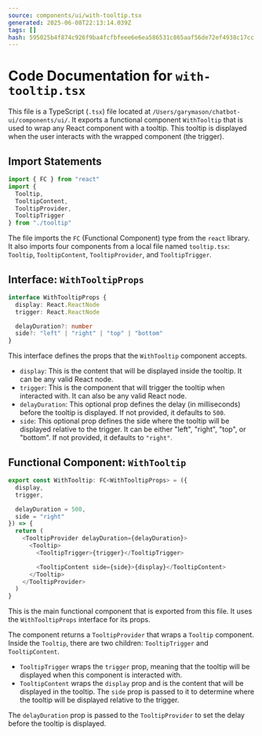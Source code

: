 ```yaml
---
source: components/ui/with-tooltip.tsx
generated: 2025-06-08T22:13:14.039Z
tags: []
hash: 595025b4f874c926f9ba4fcfbfeee6e6ea586531c865aaf56de72ef4938c17cc
---
```


# Code Documentation for `with-tooltip.tsx`

This file is a TypeScript (`.tsx`) file located at `/Users/garymason/chatbot-ui/components/ui/`. It exports a functional component `WithTooltip` that is used to wrap any React component with a tooltip. This tooltip is displayed when the user interacts with the wrapped component (the trigger).

## Import Statements

```ts
import { FC } from "react"
import {
  Tooltip,
  TooltipContent,
  TooltipProvider,
  TooltipTrigger
} from "./tooltip"
```

The file imports the `FC` (Functional Component) type from the `react` library. It also imports four components from a local file named `tooltip.tsx`: `Tooltip`, `TooltipContent`, `TooltipProvider`, and `TooltipTrigger`.

## Interface: `WithTooltipProps`

```ts
interface WithTooltipProps {
  display: React.ReactNode
  trigger: React.ReactNode

  delayDuration?: number
  side?: "left" | "right" | "top" | "bottom"
}
```

This interface defines the props that the `WithTooltip` component accepts. 

- `display`: This is the content that will be displayed inside the tooltip. It can be any valid React node.
- `trigger`: This is the component that will trigger the tooltip when interacted with. It can also be any valid React node.
- `delayDuration`: This optional prop defines the delay (in milliseconds) before the tooltip is displayed. If not provided, it defaults to `500`.
- `side`: This optional prop defines the side where the tooltip will be displayed relative to the trigger. It can be either "left", "right", "top", or "bottom". If not provided, it defaults to `"right"`.

## Functional Component: `WithTooltip`

```ts
export const WithTooltip: FC<WithTooltipProps> = ({
  display,
  trigger,

  delayDuration = 500,
  side = "right"
}) => {
  return (
    <TooltipProvider delayDuration={delayDuration}>
      <Tooltip>
        <TooltipTrigger>{trigger}</TooltipTrigger>

        <TooltipContent side={side}>{display}</TooltipContent>
      </Tooltip>
    </TooltipProvider>
  )
}
```

This is the main functional component that is exported from this file. It uses the `WithTooltipProps` interface for its props. 

The component returns a `TooltipProvider` that wraps a `Tooltip` component. Inside the `Tooltip`, there are two children: `TooltipTrigger` and `TooltipContent`. 

- `TooltipTrigger` wraps the `trigger` prop, meaning that the tooltip will be displayed when this component is interacted with.
- `TooltipContent` wraps the `display` prop and is the content that will be displayed in the tooltip. The `side` prop is passed to it to determine where the tooltip will be displayed relative to the trigger.

The `delayDuration` prop is passed to the `TooltipProvider` to set the delay before the tooltip is displayed.